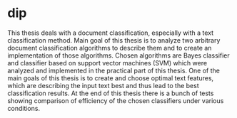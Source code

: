 dip
===

This thesis deals with a document classification, especially with a text classification method.
  Main goal of this thesis is to analyze two arbitrary document classification algorithms to describe them and to create an implementation of those algorithms.
  Chosen algorithms are Bayes classifier and classifier based on support vector machines (SVM) which were analyzed and implemented in the practical part of this thesis.
  One of the main goals of this thesis is to create and choose optimal text features, which are describing the input text best and thus lead to the best classification results.
  At the end of this thesis there is a bunch of tests showing comparison of efficiency of the chosen classifiers under various conditions.
